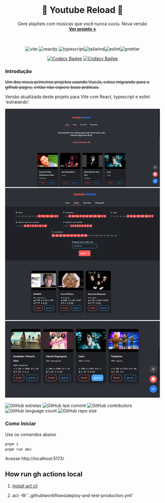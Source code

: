 <h1 align="center">🎵 Youtube Reload 🎵</h1>
<p align="center">
  Gere playlists com músicas que você nunca ouviu. Nova versão
  <br>
  <a href="https://gabrielogregorio.github.io/youtube-reload/"><strong>Ver projeto »</strong></a>
  <br>
  <br>
  <br>
</p>

<div align="center">
  <img height="30" alt="vite" src="https://img.shields.io/badge/Vite-B73BFE?style=for-the-badge&logo=vite&logoColor=FFD62E">
  <img height="30" alt="reactjs" src="https://img.shields.io/badge/React-20232A?style=for-the-badge&logo=react&logoColor=61DAFB">
<img height="30" alt="typescript" src="https://img.shields.io/badge/TypeScript-007ACC?style=for-the-badge&logo=typescript&logoColor=white"><img height="30" alt="tailwind" src="https://img.shields.io/badge/Tailwind_CSS-38B2AC?style=for-the-badge&logo=tailwind-css&logoColor=white"><img height="30" alt="eslint" src="https://img.shields.io/badge/eslint-3A33D1?style=for-the-badge&logo=eslint&logoColor=white"><img height="30" alt="prettier" src="https://img.shields.io/badge/prettier-1A2C34?style=for-the-badge&logo=prettier&logoColor=F7BA3Ee">
</div>

<d align="center">

[![Codacy Badge](https://app.codacy.com/project/badge/Grade/69e0d9c3e5b247a6930b7c8d91d6e507)](https://www.codacy.com/gh/gabrielogregorio/youtube-reload/dashboard?utm_source=github.com&amp;utm_medium=referral&amp;utm_content=gabrielogregorio/youtube-reload&amp;utm_campaign=Badge_Grade)
[![Codacy Badge](https://app.codacy.com/project/badge/Coverage/69e0d9c3e5b247a6930b7c8d91d6e507)](https://www.codacy.com/gh/gabrielogregorio/youtube-reload/dashboard?utm_source=github.com&utm_medium=referral&utm_content=gabrielogregorio/youtube-reload&utm_campaign=Badge_Coverage)

</d>

<h3>Introdução</h3>

~~Um dos meus primeiros projetos usando VueJs, estou migrando para o github pages, então não espere boas práticas.~~

Versão atualizada deste projeto para Vite com React, typescript e eslint 'estralando'.

![Tela inicial](docs/1.png)
![Playlist Gerada](docs/2.png)
![Tela de favoritos](docs/3.png)

![GitHub estrelas](https://img.shields.io/github/stars/gabrielogregorio/youtube-reload)
![GitHub last commit](https://img.shields.io/github/last-commit/gabrielogregorio/youtube-reload?style=flat-square)
![GitHub contributors](https://img.shields.io/github/contributors/gabrielogregorio/youtube-reload)
![GitHub language count](https://img.shields.io/github/languages/count/gabrielogregorio/youtube-reload)
![GitHub repo size](https://img.shields.io/github/repo-size/gabrielogregorio/youtube-reload)

### Como Iniciar
Use os comandos abaixo

```bash
pnpm i
pnpm run dev
```

Acesse http://localhost:5173/


## How run gh actions local

1. [Install act cli](https://nektosact.com/installation/chocolatey.html)

2. act -W '.\.github\workflows\deploy-and-test-production.yml'